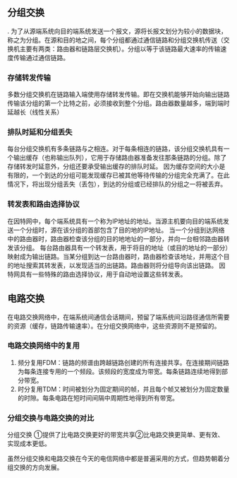## 分组交换
.   为了从源端系统向目的端系统发送一个报文，源将长报文划分为较小的数据块，称之为分组。在源和目的地之间，每个分组都通过通信链路和分组交换机传送（交换机主要有两类：路由器和链路层交换机）。分组以等于该链路最大速率的传输速度传输通过通信链路。
### 存储转发传输
多数分组交换机在链路输入端使用存储转发传输。即在交换机能够开始向输出链路传输该分组的第一个比特之前，必须接收到整个分组。路由器数量越多，端到端时延越长（线性关系）
### 排队时延和分组丢失
每台分组交换机有多条链路与之相连。对于每条相连的链路，该分组交换机具有一个输出缓存（也称输出队列），它用于存储路由器准备发往那条链路的分组。除了存储转发时延意外，分组还要承受输出缓存的排队时延。
因为缓存空间的大小是有限的，一个到达的分组可能发现缓存已被其他等待传输的分组完全充满了。在此情况下，将出现分组丢失（丢包），到达的分组或已经排队的分组之一将被丢弃。
### 转发表和路由选择协议
在因特网中，每个端系统具有一个称为IP地址的地址。当源主机要向目的端系统发送一个分组时，源在该分组的首部包含了目的地的IP地址。
当一个分组到达网络中的路由器时，路由器检查该分组的目的地地址的一部分，并向一台相邻路由器转发该分组。
每台路由器具有一个转发表，用于将目的地址（或目的地址的一部分）映射成为输出链路。当某分组到达一台路由器时，路由器检查该地址，并用这个目的地址搜索其转发表，以发现适当的出链路。路由器则将分组导向该出链路。
因特网具有一些特殊的路由选择协议，用于自动地设置这些转发表。
## 电路交换
在电路交换网络中，在端系统间通信会话期间，预留了端系统间沿路径通信所需要的资源（缓存，链路传输速率）。在分组交换网络中，这些资源则不是预留的。
### 电路交换网络中的复用
1. 频分复用FDM：链路的频谱由跨越链路创建的所有连接共享。在连接期间链路为每条连接专用的一个频段。该频段的宽度成为带宽。每条链路连续地得到部分带宽。
2. 时分复用TDM：时间被划分为固定期间的帧，并且每个帧又被划分为固定数量的时隙。每条电路在短时间间隔中周期性地得到所有带宽。

### 分组交换与电路交换的对比
分组交换  ①提供了比电路交换更好的带宽共享②比电路交换更简单、更有效、
实现成本更低。

虽然分组交换和电路交换在今天的电信网络中都是普遍采用的方式，但趋势朝着分组交换的方向发展。